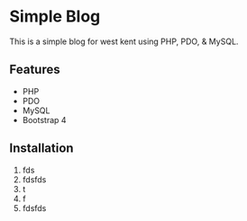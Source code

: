 # Simple Blog

This is a simple blog for west kent using PHP, PDO, & MySQL.

## Features

- PHP
- PDO
- MySQL
- Bootstrap 4

## Installation

1. fds
2. fdsfds
3. t
4. f
5. fdsfds

